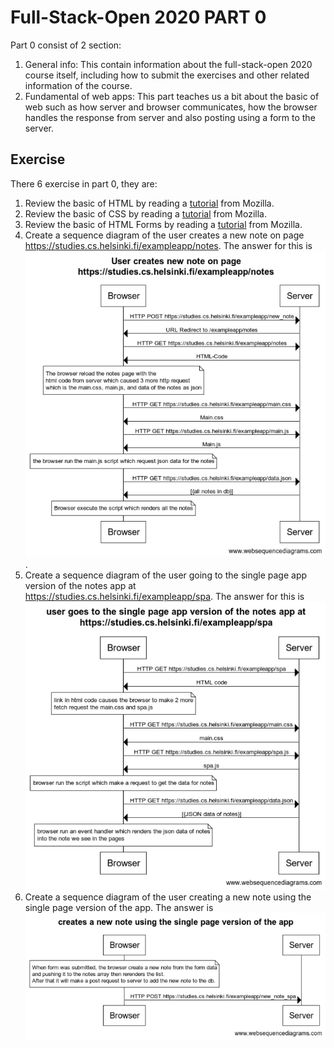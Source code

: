 # Full-Stack-Open 2020 PART 0
Part 0 consist of 2 section:
1. General info:
This contain information about the full-stack-open 2020 course itself, including how to submit the exercises and other related information of the course.
2. Fundamental of web apps:
This part teaches us a bit about the basic of web such as how server and browser communicates, how the browser handles the response from server and also posting using a form to the server.

## Exercise
There 6 exercise in part 0, they are:
1. Review the basic of HTML by reading a [tutorial](https://developer.mozilla.org/en-US/docs/Learn/Getting_started_with_the_web/HTML_basics) from Mozilla.
2. Review the basic of CSS by reading a [tutorial](https://developer.mozilla.org/en-US/docs/Learn/Getting_started_with_the_web/CSS_basics) from Mozilla.
3. Review the basic of HTML Forms by reading a [tutorial](https://developer.mozilla.org/en-US/docs/Learn/HTML/Forms/Your_first_HTML_form) from Mozilla.
4. Create a sequence diagram of the user creates a new note on page https://studies.cs.helsinki.fi/exampleapp/notes. The answer for this is   
![exec4-answer](https://raw.githubusercontent.com/jordyf15/full-stack-open-2020/master/part0/fullstackopen-part0-exec4.png).  
5. Create a sequence diagram of the user going to the single page app version of the notes app at https://studies.cs.helsinki.fi/exampleapp/spa. The answer for this is ![here](https://raw.githubusercontent.com/jordyf15/full-stack-open-2020/master/part0/fullstackopen-part0-exec5.png)  
6. Create a sequence diagram of the user creating a new note using the single page version of the app. The answer is  ![here](https://raw.githubusercontent.com/jordyf15/full-stack-open-2020/master/part0/fullstackopen-part0-exec6.png)
